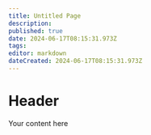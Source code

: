 ```yaml
---
title: Untitled Page
description: 
published: true
date: 2024-06-17T08:15:31.973Z
tags: 
editor: markdown
dateCreated: 2024-06-17T08:15:31.973Z
---
```


# Header
Your content here